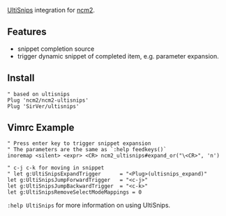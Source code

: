 [UltiSnips](https://github.com/SirVer/ultisnips) integration for
[ncm2](https://github.com/ncm2/ncm2).

## Features

- snippet completion source
- trigger dynamic snippet of completed item, e.g. parameter expansion.

## Install

```vim
" based on ultisnips
Plug 'ncm2/ncm2-ultisnips'
Plug 'SirVer/ultisnips'
```

## Vimrc Example

```vim
" Press enter key to trigger snippet expansion
" The parameters are the same as `:help feedkeys()`
inoremap <silent> <expr> <CR> ncm2_ultisnips#expand_or("\<CR>", 'n')

" c-j c-k for moving in snippet
" let g:UltiSnipsExpandTrigger		= "<Plug>(ultisnips_expand)"
let g:UltiSnipsJumpForwardTrigger	= "<c-j>"
let g:UltiSnipsJumpBackwardTrigger	= "<c-k>"
let g:UltiSnipsRemoveSelectModeMappings = 0
```

`:help UltiSnips` for more information on using UltiSnips.

